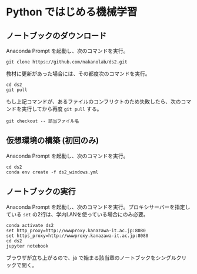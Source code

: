 # Python ではじめる機械学習

## ノートブックのダウンロード

Anaconda Prompt を起動し、次のコマンドを実行。

    git clone https://github.com/nakanolab/ds2.git

教材に更新があった場合には、その都度次のコマンドを実行。

    cd ds2
    git pull

もし上記コマンドが、あるファイルのコンフリクトのため失敗したら、次のコマンドを実行してから再度 `git pull` する。

    git checkout -- 該当ファイル名

## 仮想環境の構築 (初回のみ)

Anaconda Prompt を起動し、次のコマンドを実行。

    cd ds2
    conda env create -f ds2_windows.yml

## ノートブックの実行

Anaconda Prompt を起動し、次のコマンドを実行。プロキシサーバーを指定している `set` の2行は、学内LANを使っている場合にのみ必要。

    conda activate ds2
    set http_proxy=http://wwwproxy.kanazawa-it.ac.jp:8080
    set https_proxy=http://wwwproxy.kanazawa-it.ac.jp:8080
    cd ds2
    jupyter notebook

ブラウザが立ち上がるので、ja で始まる該当章のノートブックをシングルクリックで開く。
